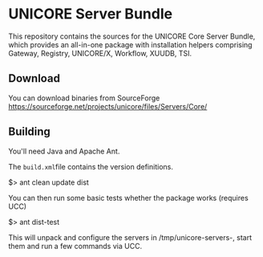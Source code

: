 # UNICORE Server Bundle

This repository contains the sources for the UNICORE Core Server
Bundle, which provides an all-in-one package with installation helpers
comprising Gateway, Registry, UNICORE/X, Workflow, XUUDB, TSI.

## Download

You can download binaries from SourceForge
https://sourceforge.net/projects/unicore/files/Servers/Core/

## Building

You'll need Java and Apache Ant.

The `build.xml`file contains the version definitions.

  $> ant clean update dist

You can then run some basic tests whether the package works (requires UCC)

  $> ant dist-test

This will unpack and configure the servers in /tmp/unicore-servers-<VERSION>,
start them and run a few commands via UCC.
